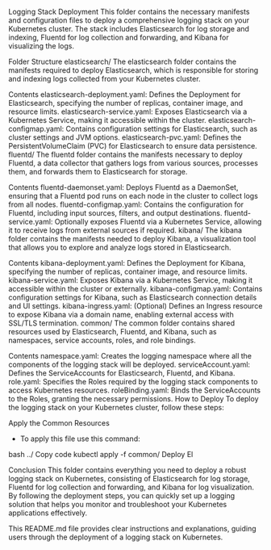 Logging Stack Deployment
This folder contains the necessary manifests and configuration files to deploy a comprehensive logging stack on your Kubernetes cluster. The stack includes Elasticsearch for log storage and indexing, Fluentd for log collection and forwarding, and Kibana for visualizing the logs.

Folder Structure
elasticsearch/
The elasticsearch folder contains the manifests required to deploy Elasticsearch, which is responsible for storing and indexing logs collected from your Kubernetes cluster.

Contents
elasticsearch-deployment.yaml: Defines the Deployment for Elasticsearch, specifying the number of replicas, container image, and resource limits.
elasticsearch-service.yaml: Exposes Elasticsearch via a Kubernetes Service, making it accessible within the cluster.
elasticsearch-configmap.yaml: Contains configuration settings for Elasticsearch, such as cluster settings and JVM options.
elasticsearch-pvc.yaml: Defines the PersistentVolumeClaim (PVC) for Elasticsearch to ensure data persistence.
fluentd/
The fluentd folder contains the manifests necessary to deploy Fluentd, a data collector that gathers logs from various sources, processes them, and forwards them to Elasticsearch for storage.

Contents
fluentd-daemonset.yaml: Deploys Fluentd as a DaemonSet, ensuring that a Fluentd pod runs on each node in the cluster to collect logs from all nodes.
fluentd-configmap.yaml: Contains the configuration for Fluentd, including input sources, filters, and output destinations.
fluentd-service.yaml: Optionally exposes Fluentd via a Kubernetes Service, allowing it to receive logs from external sources if required.
kibana/
The kibana folder contains the manifests needed to deploy Kibana, a visualization tool that allows you to explore and analyze logs stored in Elasticsearch.

Contents
kibana-deployment.yaml: Defines the Deployment for Kibana, specifying the number of replicas, container image, and resource limits.
kibana-service.yaml: Exposes Kibana via a Kubernetes Service, making it accessible within the cluster or externally.
kibana-configmap.yaml: Contains configuration settings for Kibana, such as Elasticsearch connection details and UI settings.
kibana-ingress.yaml: (Optional) Defines an Ingress resource to expose Kibana via a domain name, enabling external access with SSL/TLS termination.
common/
The common folder contains shared resources used by Elasticsearch, Fluentd, and Kibana, such as namespaces, service accounts, roles, and role bindings.

Contents
namespace.yaml: Creates the logging namespace where all the components of the logging stack will be deployed.
serviceAccount.yaml: Defines the ServiceAccounts for Elasticsearch, Fluentd, and Kibana.
role.yaml: Specifies the Roles required by the logging stack components to access Kubernetes resources.
roleBinding.yaml: Binds the ServiceAccounts to the Roles, granting the necessary permissions.
How to Deploy
To deploy the logging stack on your Kubernetes cluster, follow these steps:

Apply the Common Resources

- To apply this file use this command:

bash ../
Copy code
kubectl apply -f common/
Deploy El

Conclusion
This folder contains everything you need to deploy a robust logging stack on Kubernetes, consisting of Elasticsearch for log storage, Fluentd for log collection and forwarding, and Kibana for log visualization. By following the deployment steps, you can quickly set up a logging solution that helps you monitor and troubleshoot your Kubernetes applications effectively.

This README.md file provides clear instructions and explanations, guiding users through the deployment of a logging stack on Kubernetes.
